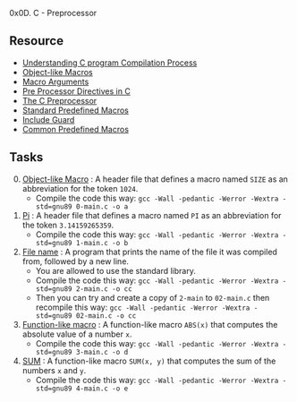  0x0D. C - Preprocessor

## Resource

- [Understanding C program Compilation Process](https://www.youtube.com/watch?v=VDslRumKvRA)
- [Object-like Macros](https://gcc.gnu.org/onlinedocs/gcc-5.1.0/cpp/Object-like-Macros.html#Object-like-Macros)
- [Macro Arguments](https://gcc.gnu.org/onlinedocs/gcc-5.1.0/cpp/Macro-Arguments.html#Macro-Arguments)
- [Pre Processor Directives in C](https://www.youtube.com/watch?v=X6HiYbY3Uak)
- [The C Preprocessor](https://www.cprogramming.com/tutorial/cpreprocessor.html)
- [Standard Predefined Macros](https://gcc.gnu.org/onlinedocs/gcc-5.1.0/cpp/Standard-Predefined-Macros.html#Standard-Predefined-Macros)
- [Include Guard](https://en.wikipedia.org/wiki/Include_guard)
- [Common Predefined Macros](https://gcc.gnu.org/onlinedocs/gcc-5.1.0/cpp/Common-Predefined-Macros.html#Common-Predefined-Macros)

## Tasks

0. [Object-like Macro](./0-object_like_macro.h) : A header file that defines a macro named `SIZE` as an abbreviation for the token `1024`.
	- Compile the code this way: `gcc -Wall -pedantic -Werror -Wextra -std=gnu89 0-main.c -o a`
1. [Pi](./1-pi.h) : A header file that defines a macro named `PI` as an abbreviation for the token `3.14159265359`.
	- Compile the code this way: `gcc -Wall -pedantic -Werror -Wextra -std=gnu89 1-main.c -o b`
2. [File name](./2-main.c) : A program that prints the name of the file it was compiled from, followed by a new line.
	- You are allowed to use the standard library.
	- Compile the code this way: `gcc -Wall -pedantic -Werror -Wextra -std=gnu89 2-main.c -o cc`
	- Then you can try and create a copy of `2-main` to `02-main.c` then recompile this way: `gcc -Wall -pedantic -Werror -Wextra -std=gnu89 02-main.c -o cc`
3. [Function-like macro](./3-function_like_macro.h) : A function-like macro `ABS(x)` that computes the absolute value of a number `x`.
	- Compile the code this way: `gcc -Wall -pedantic -Werror -Wextra -std=gnu89 3-main.c -o d`
4. [SUM](./4-sum.h) : A function-like macro `SUM(x, y)` that computes the sum of the numbers `x` and `y`.
	- Compile the code this way: `gcc -Wall -pedantic -Werror -Wextra -std=gnu89 4-main.c -o e`

